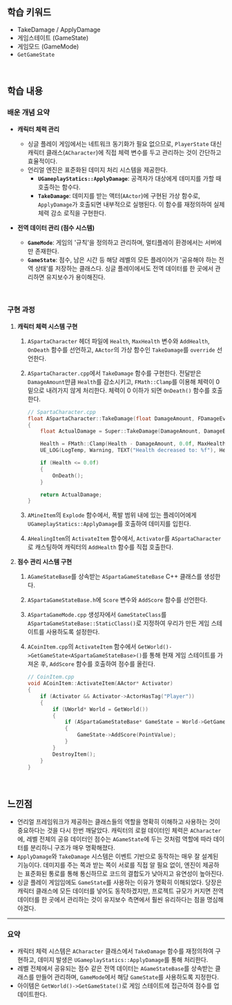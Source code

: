 ## 학습 키워드

  - TakeDamage / ApplyDamage
  - 게임스테이트 (GameState)
  - 게임모드 (GameMode)
  - `GetGameState`

<br/>


## 학습 내용

### 배운 개념 요약

  - **캐릭터 체력 관리**

      - 싱글 플레이 게임에서는 네트워크 동기화가 필요 없으므로, `PlayerState` 대신 캐릭터 클래스(`ACharacter`)에 직접 체력 변수를 두고 관리하는 것이 간단하고 효율적이다.
      - 언리얼 엔진은 표준화된 데미지 처리 시스템을 제공한다.
          - **`UGameplayStatics::ApplyDamage`**: 공격자가 대상에게 데미지를 가할 때 호출하는 함수다.
          - **`TakeDamage`**: 데미지를 받는 액터(`AActor`)에 구현된 가상 함수로, `ApplyDamage`가 호출되면 내부적으로 실행된다. 이 함수를 재정의하여 실제 체력 감소 로직을 구현한다.

  - **전역 데이터 관리 (점수 시스템)**

      - **`GameMode`**: 게임의 '규칙'을 정의하고 관리하며, 멀티플레이 환경에서는 서버에만 존재한다.
      - **`GameState`**: 점수, 남은 시간 등 해당 레벨의 모든 플레이어가 '공유해야 하는 전역 상태'를 저장하는 클래스다. 싱글 플레이에서도 전역 데이터를 한 곳에서 관리하면 유지보수가 용이해진다.

<br/>


### 구현 과정

1.  **캐릭터 체력 시스템 구현**

    1.  `ASpartaCharacter` 헤더 파일에 `Health`, `MaxHealth` 변수와 `AddHealth`, `OnDeath` 함수를 선언하고, `AActor`의 가상 함수인 `TakeDamage`를 `override` 선언한다.

    2.  `ASpartaCharacter.cpp`에서 `TakeDamage` 함수를 구현한다. 전달받은 `DamageAmount`만큼 `Health`를 감소시키고, `FMath::Clamp`를 이용해 체력이 0 밑으로 내려가지 않게 처리한다. 체력이 0 이하가 되면 `OnDeath()` 함수를 호출한다.

        ```cpp
        // SpartaCharacter.cpp
        float ASpartaCharacter::TakeDamage(float DamageAmount, FDamageEvent const& DamageEvent, AController* EventInstigator, AActor* DamageCauser)
        {
            float ActualDamage = Super::TakeDamage(DamageAmount, DamageEvent, EventInstigator, DamageCauser);

            Health = FMath::Clamp(Health - DamageAmount, 0.0f, MaxHealth);
            UE_LOG(LogTemp, Warning, TEXT("Health decreased to: %f"), Health);

            if (Health <= 0.0f)
            {
                OnDeath();
            }

            return ActualDamage;
        }
        ```

    3.  `AMineItem`의 `Explode` 함수에서, 폭발 범위 내에 있는 플레이어에게 `UGameplayStatics::ApplyDamage`를 호출하여 데미지를 입힌다.

    4.  `AHealingItem`의 `ActivateItem` 함수에서, `Activator`를 `ASpartaCharacter`로 캐스팅하여 캐릭터의 `AddHealth` 함수를 직접 호출한다.

2.  **점수 관리 시스템 구현**

    1.  `AGameStateBase`를 상속받는 `ASpartaGameStateBase` C++ 클래스를 생성한다.

    2.  `ASpartaGameStateBase.h`에 `Score` 변수와 `AddScore` 함수를 선언한다.

    3.  `ASpartaGameMode.cpp` 생성자에서 `GameStateClass`를 `ASpartaGameStateBase::StaticClass()`로 지정하여 우리가 만든 게임 스테이트를 사용하도록 설정한다.

    4.  `ACoinItem.cpp`의 `ActivateItem` 함수에서 `GetWorld()->GetGameState<ASpartaGameStateBase>()`를 통해 현재 게임 스테이트를 가져온 후, `AddScore` 함수를 호출하여 점수를 올린다.

        ```cpp
        // CoinItem.cpp
        void ACoinItem::ActivateItem(AActor* Activator)
        {
            if (Activator && Activator->ActorHasTag("Player"))
            {
                if (UWorld* World = GetWorld())
                {
                    if (ASpartaGameStateBase* GameState = World->GetGameState<ASpartaGameStateBase>())
                    {
                        GameState->AddScore(PointValue);
                    }
                }
                DestroyItem();
            }
        }
        ```

<br/>


## 느낀점

  - 언리얼 프레임워크가 제공하는 클래스들의 역할을 명확히 이해하고 사용하는 것이 중요하다는 것을 다시 한번 깨달았다. 캐릭터의 로컬 데이터인 체력은 `ACharacter`에, 레벨 전체의 공유 데이터인 점수는 `AGameState`에 두는 것처럼 역할에 따라 데이터를 분리하니 구조가 매우 명확해졌다.
  - `ApplyDamage`와 `TakeDamage` 시스템은 이벤트 기반으로 동작하는 매우 잘 설계된 기능이다. 데미지를 주는 쪽과 받는 쪽이 서로를 직접 알 필요 없이, 엔진이 제공하는 표준화된 통로를 통해 통신하므로 코드의 결합도가 낮아지고 유연성이 높아진다.
  - 싱글 플레이 게임임에도 `GameState`를 사용하는 이유가 명확히 이해되었다. 당장은 캐릭터 클래스에 모든 데이터를 넣어도 동작하겠지만, 프로젝트 규모가 커지면 전역 데이터를 한 곳에서 관리하는 것이 유지보수 측면에서 훨씬 유리하다는 점을 명심해야겠다.

-----

### 요약

- 캐릭터 체력 시스템은 `ACharacter` 클래스에서 `TakeDamage` 함수를 재정의하여 구현하고, 데미지 발생은 `UGameplayStatics::ApplyDamage`를 통해 처리한다.
- 레벨 전체에서 공유되는 점수 같은 전역 데이터는 `AGameStateBase`를 상속받는 클래스를 만들어 관리하며, `GameMode`에서 해당 `GameState`를 사용하도록 지정한다.
- 아이템은 `GetWorld()->GetGameState()`로 게임 스테이트에 접근하여 점수를 업데이트한다.

